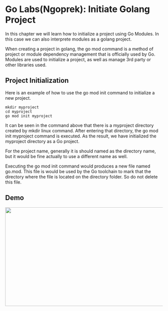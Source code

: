 # Go Labs(Ngoprek): Initiate Golang Project

In this chapter we will learn how to initialize a project using Go Modules. In this case we can also interprete modules as a golang project.

When creating a project in golang, the go mod command is a method of project or module dependency management that is officially used by Go. Modules are used to initialize a project, as well as manage 3rd party or other libraries used.

## Project Initialization

Here is an example of how to use the go mod init command to initialize a new project.
```
mkdir myproject
cd myproject
go mod init myproject
```

It can be seen in the command above that there is a myproject directory created by mkdir linux command. After entering that directory, the go mod init myproject command is executed. As the result, we have initialized the myproject directory as a Go project.

For the project name, generally it is should named as the directory name, but it would be fine actually to use a different name as well.

Executing the go mod init command would produces a new file named go.mod. This file is would be used by the Go toolchain to mark that the directory where the file is located on the directory folder. So do not delete this file.

## Demo

[<img src="https://storage.googleapis.com/techinet-public/youtube/thumbnails/GolangSeries/E3.png" width="560" height="315">](https://www.youtube.com/embed/jzSwvpAson4?si=xb59I34REHIBqbGV)